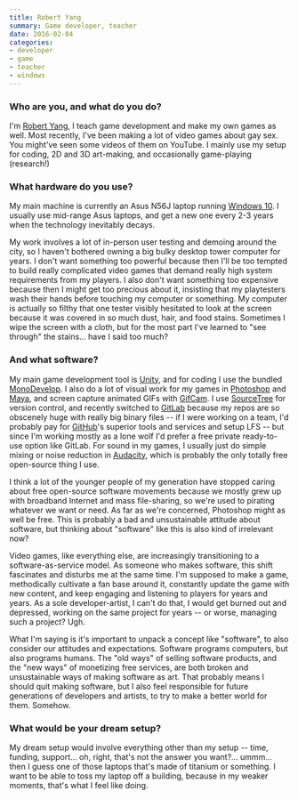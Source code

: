 ```yaml
---
title: Robert Yang
summary: Game developer, teacher
date: 2016-02-04
categories:
- developer
- game
- teacher
- windows
---
```


### Who are you, and what do you do?

I'm [Robert Yang](http://debacle.us/ "Robert's website."), I teach game development and make my own games as well. Most recently, I've been making a lot of video games about gay sex. You might've seen some videos of them on YouTube. I mainly use my setup for coding, 2D and 3D art-making, and occasionally game-playing (research!)

### What hardware do you use?

My main machine is currently an Asus N56J laptop running [Windows 10][windows-10]. I usually use mid-range Asus laptops, and get a new one every 2-3 years when the technology inevitably decays.

My work involves a lot of in-person user testing and demoing around the city, so I haven't bothered owning a big bulky desktop tower computer for years. I don't want something too powerful because then I'll be too tempted to build really complicated video games that demand really high system requirements from my players. I also don't want something too expensive because then I might get too precious about it, insisting that my playtesters wash their hands before touching my computer or something. My computer is actually so filthy that one tester visibly hesitated to look at the screen because it was covered in so much dust, hair, and food stains. Sometimes I wipe the screen with a cloth, but for the most part I've learned to "see through" the stains... have I said too much?

### And what software?

My main game development tool is [Unity][], and for coding I use the bundled [MonoDevelop][]. I also do a lot of visual work for my games in [Photoshop][] and [Maya][], and screen capture animated GIFs with [GifCam][]. I use [SourceTree][] for version control, and recently switched to [GitLab][] because my repos are so obscenely huge with really big binary files -- if I were working on a team, I'd probably pay for [GitHub][]'s superior tools and services and setup LFS -- but since I'm working mostly as a lone wolf I'd prefer a free private ready-to-use option like GitLab. For sound in my games, I usually just do simple mixing or noise reduction in [Audacity][], which is probably the only totally free open-source thing I use.

I think a lot of the younger people of my generation have stopped caring about free open-source software movements because we mostly grew up with broadband Internet and mass file-sharing, so we're used to pirating whatever we want or need. As far as we're concerned, Photoshop might as well be free. This is probably a bad and unsustainable attitude about software, but thinking about "software" like this is also kind of irrelevant now?

Video games, like everything else, are increasingly transitioning to a software-as-service model. As someone who makes software, this shift fascinates and disturbs me at the same time. I'm supposed to make a game, methodically cultivate a fan base around it, constantly update the game with new content, and keep engaging and listening to players for years and years. As a sole developer-artist, I can't do that, I would get burned out and depressed, working on the same project for years -- or worse, managing such a project? Ugh.

What I'm saying is it's important to unpack a concept like "software", to also consider our attitudes and expectations. Software programs computers, but also programs humans. The "old ways" of selling software products, and the "new ways" of monetizing free services, are both broken and unsustainable ways of making software as art. That probably means I should quit making software, but I also feel responsible for future generations of developers and artists, to try to make a better world for them. Somehow.

### What would be your dream setup?

My dream setup would involve everything other than my setup -- time, funding, support... oh, right, that's not the answer you want?... ummm... then I guess one of those laptops that's made of titanium or something. I want to be able to toss my laptop off a building, because in my weaker moments, that's what I feel like doing.

[audacity]: https://sourceforge.net/projects/audacity/ "An open-source, cross-platform audio editor."
[gifcam]: https://blog.bahraniapps.com/gifcam/ "Windows GIF screen capture software."
[github]: https://github.com/ "A Git code repository service."
[gitlab]: https://about.gitlab.com/ "A git repository manager."
[maya]: http://web.archive.org/web/20221224070508/https://www.autodesk.com/products/maya/overview "3D animation software."
[monodevelop]: https://www.monodevelop.com/ "A cross-platform IDE."
[photoshop]: https://www.adobe.com/products/photoshop.html "A bitmap image editor."
[sourcetree]: https://www.sourcetreeapp.com/ "A Mac GUI client for Git, Subversion and Mercurial."
[unity]: https://unity.com/products "A cross-platform game development tool."
[windows-10]: https://en.wikipedia.org/wiki/Windows_10 "An operating system."
